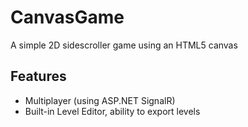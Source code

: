# CanvasGame
A simple 2D sidescroller game using an HTML5 canvas

## Features
- Multiplayer (using ASP.NET SignalR)
- Built-in Level Editor, ability to export levels
